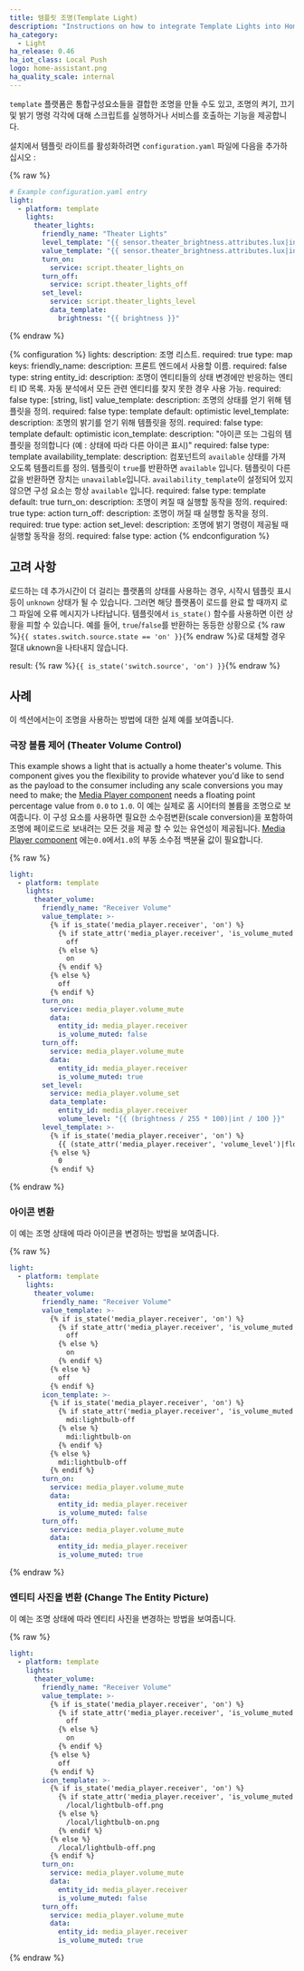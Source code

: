 ```yaml
---
title: 템플릿 조명(Template Light)
description: "Instructions on how to integrate Template Lights into Home Assistant."
ha_category:
  - Light
ha_release: 0.46
ha_iot_class: Local Push
logo: home-assistant.png
ha_quality_scale: internal
---
```


`template` 플랫폼은 통합구성요소들을 결합한 조명을 만들 수도 있고, 조명의 켜기, 끄기 및 밝기 명령 각각에 대해 스크립트를 실행하거나 서비스를 호출하는 기능을 제공합니다.

설치에서 템플릿 라이트를 활성화하려면 `configuration.yaml` 파일에 다음을 추가하십시오 :

{% raw %}

```yaml
# Example configuration.yaml entry
light:
  - platform: template
    lights:
      theater_lights:
        friendly_name: "Theater Lights"
        level_template: "{{ sensor.theater_brightness.attributes.lux|int }}"
        value_template: "{{ sensor.theater_brightness.attributes.lux|int > 0 }}"
        turn_on:
          service: script.theater_lights_on
        turn_off:
          service: script.theater_lights_off
        set_level:
          service: script.theater_lights_level
          data_template:
            brightness: "{{ brightness }}"
```

{% endraw %}

{% configuration %}
  lights:
    description: 조명 리스트.
    required: true
    type: map
    keys:
      friendly_name:
        description: 프론트 엔드에서 사용할 이름.
        required: false
        type: string
      entity_id:
        description: 조명이 엔티티들의 상태 변경에만 반응하는 엔티티 ID 목록. 자동 분석에서 모든 관련 엔티티를 찾지 못한 경우 사용 가능.
        required: false
        type: [string, list]
      value_template:
        description: 조명의 상태를 얻기 위해 템플릿을 정의.
        required: false
        type: template
        default: optimistic
      level_template:
        description: 조명의 밝기를 얻기 위해 템플릿을 정의.
        required: false
        type: template
        default: optimistic
      icon_template:
        description: "아이콘 또는 그림의 템플릿을 정의합니다 (예 : 상태에 따라 다른 아이콘 표시)"
        required: false
        type: template
      availability_template:
        description: 컴포넌트의 `available` 상태를 가져 오도록 템플리트를 정의. 템플릿이 `true`를 반환하면 `available` 입니다. 템플릿이 다른 값을 반환하면 장치는 `unavailable`입니다. `availability_template`이 설정되어 있지 않으면 구성 요소는 항상 `available` 입니다.
        required: false
        type: template
        default: true
      turn_on:
        description: 조명이 켜질 때 실행할 동작을 정의.
        required: true
        type: action
      turn_off:
        description: 조명이 꺼질 때 실행할 동작을 정의.
        required: true
        type: action
      set_level:
        description: 조명에 밝기 명령이 제공될 때 실행할 동작을 정의.
        required: false
        type: action
{% endconfiguration %}

## 고려 사항

로드하는 데 추가시간이 더 걸리는 플랫폼의 상태를 사용하는 경우, 시작시 템플릿 표시등이 `unknown` 상태가 될 수 있습니다. 그러면 해당 플랫폼이 로드를 완료 할 때까지 로그 파일에 오류 메시지가 나타납니다. 
템플릿에서 `is_state()` 함수를 사용하면 이런 상황을 피할 수 있습니다. 
예를 들어, `true`/`false`를 반환하는 동등한 상황으로 {% raw %}`{{ states.switch.source.state == 'on' }}`{% endraw %}로 대체할 경우 절대 uknown을 나타내지 않습니다. 

result:
{% raw %}`{{ is_state('switch.source', 'on') }}`{% endraw %}

## 사례 

이 섹션에서는이 조명을 사용하는 방법에 대한 실제 예를 보여줍니다. 

### 극장 볼륨 제어 (Theater Volume Control)

This example shows a light that is actually a home theater's volume. This component gives you the flexibility to provide whatever you'd like to send as the payload to the consumer including any scale conversions you may need to make; the [Media Player component](/integrations/media_player/) needs a floating point percentage value from `0.0` to `1.0`.
이 예는 실제로 홈 시어터의 볼륨을 조명으로 보여줍니다. 이 구성 요소를 사용하면 필요한 소수점변환(scale conversion)을 포함하여 조명에 페이로드로 보내려는 모든 것을 제공 할 수 있는 유연성이 제공됩니다. [Media Player component](/integrations/media_player/) 에는`0.0`에서`1.0`의 부동 소수점 백분율 값이 필요합니다.

{% raw %}

```yaml
light:
  - platform: template
    lights:
      theater_volume:
        friendly_name: "Receiver Volume"
        value_template: >-
          {% if is_state('media_player.receiver', 'on') %}
            {% if state_attr('media_player.receiver', 'is_volume_muted') %}
              off
            {% else %}
              on
            {% endif %}
          {% else %}
            off
          {% endif %}
        turn_on:
          service: media_player.volume_mute
          data:
            entity_id: media_player.receiver
            is_volume_muted: false
        turn_off:
          service: media_player.volume_mute
          data:
            entity_id: media_player.receiver
            is_volume_muted: true
        set_level:
          service: media_player.volume_set
          data_template:
            entity_id: media_player.receiver
            volume_level: "{{ (brightness / 255 * 100)|int / 100 }}"
        level_template: >-
          {% if is_state('media_player.receiver', 'on') %}
            {{ (state_attr('media_player.receiver', 'volume_level')|float * 255)|int }}
          {% else %}
            0
          {% endif %}
```

{% endraw %}

### 아이콘 변환

이 예는 조명 상태에 따라 아이콘을 변경하는 방법을 보여줍니다.

{% raw %}

```yaml
light:
  - platform: template
    lights:
      theater_volume:
        friendly_name: "Receiver Volume"
        value_template: >-
          {% if is_state('media_player.receiver', 'on') %}
            {% if state_attr('media_player.receiver', 'is_volume_muted') %}
              off
            {% else %}
              on
            {% endif %}
          {% else %}
            off
          {% endif %}
        icon_template: >-
          {% if is_state('media_player.receiver', 'on') %}
            {% if state_attr('media_player.receiver', 'is_volume_muted') %}
              mdi:lightbulb-off
            {% else %}
              mdi:lightbulb-on
            {% endif %}
          {% else %}
            mdi:lightbulb-off
          {% endif %}
        turn_on:
          service: media_player.volume_mute
          data:
            entity_id: media_player.receiver
            is_volume_muted: false
        turn_off:
          service: media_player.volume_mute
          data:
            entity_id: media_player.receiver
            is_volume_muted: true
```

{% endraw %}

### 엔티티 사진을 변환 (Change The Entity Picture)

이 예는 조명 상태에 따라 엔티티 사진을 변경하는 방법을 보여줍니다.

{% raw %}

```yaml
light:
  - platform: template
    lights:
      theater_volume:
        friendly_name: "Receiver Volume"
        value_template: >-
          {% if is_state('media_player.receiver', 'on') %}
            {% if state_attr('media_player.receiver', 'is_volume_muted') %}
              off
            {% else %}
              on
            {% endif %}
          {% else %}
            off
          {% endif %}
        icon_template: >-
          {% if is_state('media_player.receiver', 'on') %}
            {% if state_attr('media_player.receiver', 'is_volume_muted') %}
              /local/lightbulb-off.png
            {% else %}
              /local/lightbulb-on.png
            {% endif %}
          {% else %}
            /local/lightbulb-off.png
          {% endif %}
        turn_on:
          service: media_player.volume_mute
          data:
            entity_id: media_player.receiver
            is_volume_muted: false
        turn_off:
          service: media_player.volume_mute
          data:
            entity_id: media_player.receiver
            is_volume_muted: true
```

{% endraw %}
